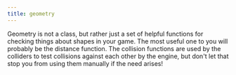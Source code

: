 ```yaml
---
title: geometry
---
```


Geometry is not a class, but rather just a set of helpful functions for checking things about shapes in your game. The most useful one to you will probably be the distance function. The collision functions are used by the colliders to test collisions against each other by the engine, but don't let that stop you from using them manually if the need arises!
